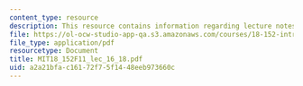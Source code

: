 ```yaml
---
content_type: resource
description: This resource contains information regarding lecture notes.
file: https://ol-ocw-studio-app-qa.s3.amazonaws.com/courses/18-152-introduction-to-partial-differential-equations-fall-2011/a2a21bfac16172f75f1448eeb973660c_MIT18_152F11_lec_16_18.pdf
file_type: application/pdf
resourcetype: Document
title: MIT18_152F11_lec_16_18.pdf
uid: a2a21bfa-c161-72f7-5f14-48eeb973660c
---
```

